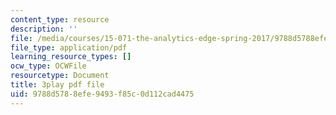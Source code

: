 ```yaml
---
content_type: resource
description: ''
file: /media/courses/15-071-the-analytics-edge-spring-2017/9788d5788efe9493f85c0d112cad4475_dgjhoPD1FA0.pdf
file_type: application/pdf
learning_resource_types: []
ocw_type: OCWFile
resourcetype: Document
title: 3play pdf file
uid: 9788d578-8efe-9493-f85c-0d112cad4475
---
```

